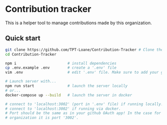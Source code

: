 # Contribution tracker

This is a helper tool to manage contributions made by this organization.

## Quick start

```bash
git clone https://github.com/TPT-Loane/Contribution-Tracker # Clone the repo
cd Contribution-Tracker

npm i                       # install dependencies
cp .env.example .env        # create a '.env' file
vim .env                    # edit '.env' file. Make sure to add your github secrets!

# Launch server with...
npm run start               # launch the server locally
# or...
docker-compose up --build   # launch the server in docker

# connect to 'localhost:3002' (port in '.env' file) if running locally.
# connect to 'localhost:3002' if running via docker.
# Port should be the same as in your github OAuth app! In the case for this
# organization it is port '3002'.
```
